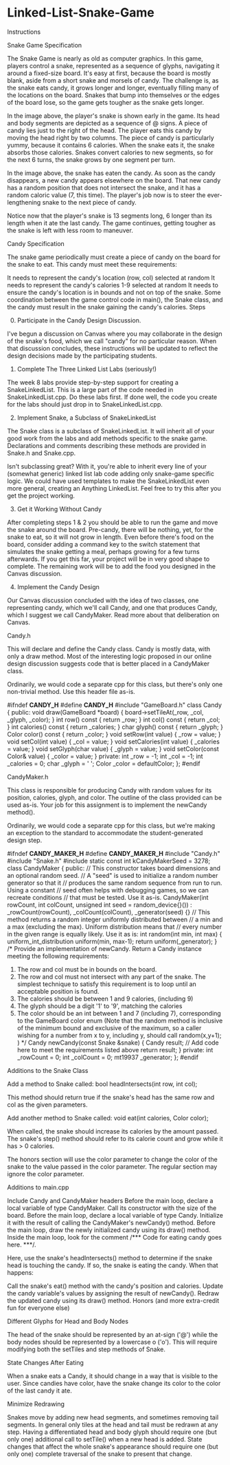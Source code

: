 # Linked-List-Snake-Game

Instructions

Snake Game Specification

The Snake Game is nearly as old as computer graphics. In this game, players control a snake, represented as a sequence of glyphs, navigating it around a fixed-size board. It's easy at first, because the board is mostly blank, aside from a short snake and morsels of candy. The challenge is, as the snake eats candy, it grows longer and longer, eventually filling many of the locations on the board. Snakes that bump into themselves or the edges of the board lose, so the game gets tougher as the snake gets longer.



In the image above, the player's snake is shown early in the game. Its head and body segments are depicted as a sequence of @ signs. A piece of candy lies just to the right of the head. The player eats this candy by moving the head right by two columns. The piece of candy is particularly yummy, because it contains 6 calories. When the snake eats it, the snake absorbs those calories. Snakes convert calories to new segments, so for the next 6 turns, the snake grows by one segment per turn.



In the image above, the snake has eaten the candy. As soon as the candy disappears, a new candy appears elsewhere on the board. That new candy has a random position that does not intersect the snake, and it has a random caloric value (7, this time). The player's job now is to steer the ever-lengthening snake to the next piece of candy.



Notice now that the player's snake is 13 segments long, 6 longer than its length when it ate the last candy. The game continues, getting tougher as the snake is left with less room to maneuver.

Candy Specification

The snake game periodically must create a piece of candy on the board for the snake to eat. This candy must meet these requirements:

It needs to represent the candy's location (row, col) selected at random
It needs to represent the candy's calories 1-9 selected at random
It needs to ensure the candy's location is in bounds and not on top of the snake.
Some coordination between the game control code in main(), the Snake class, and the candy must result in the snake gaining the candy's calories.
Steps

0. Participate in the Candy Design Discussion.

I've begun a discussion on Canvas where you may collaborate in the design of the snake's food, which we call "candy" for no particular reason. When that discussion concludes, these instructions will be updated to reflect the design decisions made by the participating students.

1. Complete The Three Linked List Labs (seriously!)

The week 8 labs provide step-by-step support for creating a SnakeLinkedList. This is a large part of the code needed in SnakeLinkedList.cpp. Do these labs first. If done well, the code you create for the labs should just drop in to SnakeLinkedList.cpp.

2. Implement Snake, a Subclass of SnakeLinkedList

The Snake class is a subclass of SnakeLinkedList. It will inherit all of your good work from the labs and add methods specific to the snake game. Declarations and comments describing these methods are provided in Snake.h and Snake.cpp.

Isn't subclassing great? With it, you're able to inherit every line of your (somewhat generic) linked list lab code adding only snake-game specific logic. We could have used templates to make the SnakeLinkedList even more general, creating an Anything LinkedList. Feel free to try this after you get the project working.

3. Get it Working Without Candy

After completing steps 1 & 2 you should be able to run the game and move the snake around the board. Pre-candy, there will be nothing, yet, for the snake to eat, so it will not grow in length. Even before there's food on the board, consider adding a command key to the switch statement that simulates the snake getting a meal, perhaps growing for a few turns afterwards. If you get this far, your project will be in very good shape to complete. The remaining work will be to add the food you designed in the Canvas discussion.

4. Implement the Candy Design

Our Canvas discussion concluded with the idea of two classes, one representing candy, which we'll call Candy, and one that produces Candy, which I suggest we call CandyMaker. Read more about that deliberation on Canvas.

Candy.h

This will declare and define the Candy class. Candy is mostly data, with only a draw method. Most of the interesting logic proposed in our online design discussion suggests code that is better placed in a CandyMaker class.

Ordinarily, we would code a separate cpp for this class, but there's only one non-trivial method. Use this header file as-is.

#ifndef __CANDY_H__
#define __CANDY_H__
#include "GameBoard.h"
class Candy {
public:
  void draw(GameBoard *board) {
    board->setTileAt(_row, _col, _glyph, _color);
  }
  int row() const { return _row; }
  int col() const { return _col; }
  int calories() const { return _calories; }
  char glyph() const { return _glyph; }
  Color color() const { return _color; }
  void setRow(int value) { _row = value; }
  void setCol(int value) { _col = value; }
  void setCalories(int value) { _calories = value; }
  void setGlyph(char value) { _glyph = value; }
  void setColor(const Color& value) { _color = value; }
private:
  int _row = -1;
  int _col = -1;
  int _calories = 0;
  char _glyph = ' ';
  Color _color = defaultColor;
};
#endif

CandyMaker.h

This class is responsible for producing Candy with random values for its position, calories, glyph, and color. The outline of the class provided can be used as-is. Your job for this assignment is to implement the newCandy method().

Ordinarily, we would code a separate cpp for this class, but we're making an exception to the standard to accommodate the student-generated design step.

#ifndef __CANDY_MAKER_H__
#define __CANDY_MAKER_H__
#include "Candy.h"
#include "Snake.h"
#include <random>
static const int kCandyMakerSeed = 3278;
class CandyMaker {
public:
  // This constructor takes board dimensions and an optional random seed.
  // A "seed" is used to initialize a random number generator so that it
  // produces the same random sequence from run to run. Using a constant
  // seed often helps with debugging games, so we can recreate conditions
  // that must be tested. Use it as-is.
  CandyMaker(int rowCount, int colCount, unsigned int seed = random_device{}()) : _rowCount(rowCount), _colCount(colCount), _generator(seed) {}
  // This method returns a random integer uniformly distributed between
  // a min and a max (excluding the max). Uniform distribution means that
  // every number in the given range is equally likely. Use it as is:
  int random(int min, int max) {
    uniform_int_distribution<int> uniform(min, max-1);
    return uniform(_generator);
  }
  /*
  Provide an implementation of newCandy. Return a Candy instance meeting
  the following requirements:
  1) The row and col must be in bounds on the board.
  2) The row and col must not intersect with any part of the snake. The
     simplest technique to satisfy this requirement is to loop until an
     acceptable position is found.
  3) The calories should be between 1 and 9 calories, (including 9)
  4) The glyph should be a digit '1' to '9', matching the calories
  5) The color should be an int between 1 and 7 (including 7), corresponding to the
     GameBoard color enum
  (Note that the random method is inclusive of the minimum bound and exclusive of the maximum,
  so a caller wishing for a number from x to y, including y, should call random(x,y+1); )
  */
  Candy newCandy(const Snake &snake) {
    Candy result;
    // Add code here to meet the requirements listed above
    return result;
  }
private:
  int _rowCount = 0;
  int _colCount = 0;
  mt19937 _generator;
};
#endif

Additions to the Snake Class

Add a method to Snake called:
bool headIntersects(int row, int col);

This method should return true if the snake's head has the same row and col as the given parameters.

Add another method to Snake called:
void eat(int calories, Color color);

When called, the snake should increase its calories by the amount passed. The snake's step() method should refer to its calorie count and grow while it has > 0 calories.

The honors section will use the color parameter to change the color of the snake to the value passed in the color parameter. The regular section may ignore the color parameter.

Additions to main.cpp

Include Candy and CandyMaker headers
Before the main loop, declare a local variable of type CandyMaker. Call its constructor with the size of the board.
Before the main loop, declare a local variable of type Candy. Initialize it with the result of calling the CandyMaker's newCandy() method.
Before the main loop, draw the newly initialized candy using its draw() method.
Inside the main loop, look for the comment /*** Code for eating candy goes here. ***/.

Here, use the snake's headIntersects() method to determine if the snake head is touching the candy.
If so, the snake is eating the candy. When that happens:

Call the snake's eat() method with the candy's position and calories.
Update the candy variable's values by assigning the result of newCandy().
Redraw the updated candy using its draw() method.
Honors (and more extra-credit fun for everyone else)

Different Glyphs for Head and Body Nodes

The head of the snake should be represented by an at-sign ('@') while the body nodes should be represented by a lowercase o ('o'). This will require modifying both the setTiles and step methods of Snake.

State Changes After Eating

When a snake eats a Candy, it should change in a way that is visible to the user. Since candies have color, have the snake change its color to the color of the last candy it ate.

Minimize Redrawing

Snakes move by adding new head segments, and sometimes removing tail segments. In general only tiles at the head and tail must be redrawn at any step. Having a differentiated head and body glyph should require one (but only one) additional call to setTile() when a new head is added. State changes that affect the whole snake's appearance should require one (but only one) complete traversal of the snake to present that change.
